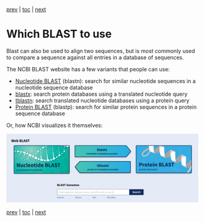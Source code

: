 [prev](protein.md) | [toc](./README.md) | [next](fasta.md)

# Which BLAST to use

Blast can also be used to align two sequences, but is most commonly used to compare a
sequence against all entries in a database of sequences.

The NCBI BLAST website has a few variants that people can use:

* [Nucleotide BLAST](https://blast.ncbi.nlm.nih.gov/Blast.cgi?PROGRAM=blastn&PAGE_TYPE=BlastSearch&LINK_LOC=blasthome) (blastn): search for similar nucleotide sequences in a nucleotide sequence database
* [blastx](https://blast.ncbi.nlm.nih.gov/Blast.cgi?PROGRAM=blastx&PAGE_TYPE=BlastSearch&LINK_LOC=blasthome): search protein databases using a translated nucleotide query
* [tblastn](https://blast.ncbi.nlm.nih.gov/Blast.cgi?PROGRAM=tblastn&PAGE_TYPE=BlastSearch&LINK_LOC=blasthome): search translated nucleotide databases using a protein query
* [Protein BLAST](https://blast.ncbi.nlm.nih.gov/Blast.cgi?PROGRAM=blastp&PAGE_TYPE=BlastSearch&LINK_LOC=blasthome) (blastp): search for similar protein sequences in a protein sequence database

Or, how NCBI visualizes it themselves:

![](blast_types.png)

[prev](protein.md) | [toc](./README.md) | [next](fasta.md)
